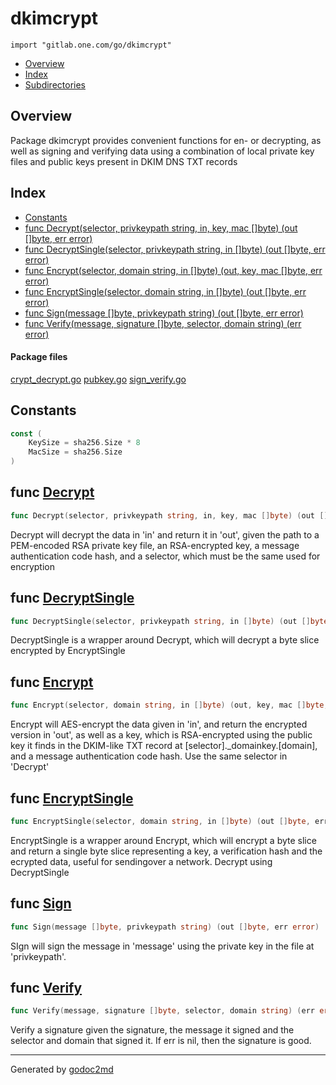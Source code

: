 

# dkimcrypt
`import "gitlab.one.com/go/dkimcrypt"`

* [Overview](#pkg-overview)
* [Index](#pkg-index)
* [Subdirectories](#pkg-subdirectories)

## <a name="pkg-overview">Overview</a>
Package dkimcrypt provides convenient functions for en- or decrypting, as
well as signing and verifying data using a combination of local private key
files and public keys present in DKIM DNS TXT records




## <a name="pkg-index">Index</a>
* [Constants](#pkg-constants)
* [func Decrypt(selector, privkeypath string, in, key, mac []byte) (out []byte, err error)](#Decrypt)
* [func DecryptSingle(selector, privkeypath string, in []byte) (out []byte, err error)](#DecryptSingle)
* [func Encrypt(selector, domain string, in []byte) (out, key, mac []byte, err error)](#Encrypt)
* [func EncryptSingle(selector, domain string, in []byte) (out []byte, err error)](#EncryptSingle)
* [func Sign(message []byte, privkeypath string) (out []byte, err error)](#Sign)
* [func Verify(message, signature []byte, selector, domain string) (err error)](#Verify)


#### <a name="pkg-files">Package files</a>
[crypt_decrypt.go](/src/dkimcrypt/crypt_decrypt.go) [pubkey.go](/src/dkimcrypt/pubkey.go) [sign_verify.go](/src/dkimcrypt/sign_verify.go) 


## <a name="pkg-constants">Constants</a>
``` go
const (
    KeySize = sha256.Size * 8
    MacSize = sha256.Size
)
```



## <a name="Decrypt">func</a> [Decrypt](/src/dkimcrypt/crypt_decrypt.go?s=3392:3479#L129)
``` go
func Decrypt(selector, privkeypath string, in, key, mac []byte) (out []byte, err error)
```
Decrypt will decrypt the data in 'in' and return it in 'out', given the path to a PEM-encoded
RSA private key file, an RSA-encrypted key, a message authentication code hash,
and a selector, which must be the same used for encryption



## <a name="DecryptSingle">func</a> [DecryptSingle](/src/dkimcrypt/crypt_decrypt.go?s=2476:2559#L105)
``` go
func DecryptSingle(selector, privkeypath string, in []byte) (out []byte, err error)
```
DecryptSingle is a wrapper around Decrypt, which will decrypt a byte slice
encrypted by EncryptSingle



## <a name="Encrypt">func</a> [Encrypt](/src/dkimcrypt/crypt_decrypt.go?s=4209:4291#L158)
``` go
func Encrypt(selector, domain string, in []byte) (out, key, mac []byte, err error)
```
Encrypt will AES-encrypt the data given in 'in', and return the encrypted
version in 'out', as well as a key, which is RSA-encrypted using the public
key it finds in the DKIM-like TXT record at [selector]._domainkey.[domain],
and a message authentication code hash.  Use the same selector in 'Decrypt'



## <a name="EncryptSingle">func</a> [EncryptSingle](/src/dkimcrypt/crypt_decrypt.go?s=2911:2989#L116)
``` go
func EncryptSingle(selector, domain string, in []byte) (out []byte, err error)
```
EncryptSingle is a wrapper around Encrypt, which will encrypt a byte slice
and return a single byte slice representing a key, a verification hash and
the ecrypted data, useful for sendingover a network. Decrypt using
DecryptSingle



## <a name="Sign">func</a> [Sign](/src/dkimcrypt/sign_verify.go?s=236:305#L6)
``` go
func Sign(message []byte, privkeypath string) (out []byte, err error)
```
SIgn will sign the message in 'message' using the private key in the file at 'privkeypath'.



## <a name="Verify">func</a> [Verify](/src/dkimcrypt/sign_verify.go?s=1374:1449#L49)
``` go
func Verify(message, signature []byte, selector, domain string) (err error)
```
Verify a signature given the signature, the message it signed and the
selector and domain that signed it. If err is nil, then the signature is
good.








- - -
Generated by [godoc2md](http://godoc.org/github.com/davecheney/godoc2md)
